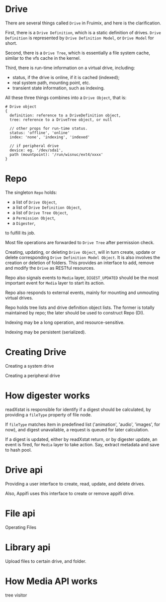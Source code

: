 # Drive

There are several things called `Drive` in Fruimix, and here is the clarification.

First, there is a `Drive Definition`, which is a static definition of drives. `Drive Definition` is represented by `Drive Definition Model`, or `Drive Model` for short.

Second, there is a `Drive Tree`, which is essentially a file system cache, similar to the vfs cache in the kernel.

Third, there is run-time information on a virtual drive, including:
* status, if the drive is online, if it is cached (indexed);
* real system path, mounting point, etc.
* transient state information, such as indexing.

All these three things combines into a `Drive Object`, that is:

```
# Drive object
{
  definition: reference to a DriveDefinition object,
  tree: reference to a DriveTree object, or null

  // other props for run-time status.
  status: 'offline', 'online'
  index: 'none', 'indexing', 'indexed'

  // if peripheral drive
  device: eg. '/dev/sda1',
  path (mountpoint): '/run/wisnuc/ext4/xxxx'
}
```

# Repo

The singleton `Repo` holds:
* a list of `Drive Object`,
* a list of `Drive Definition Object`,
* a list of `Drive Tree Object`,
* a `Permission Object`,
* a `Digester`,

to fulfill its job.

Most file operations are forwarded to `Drive Tree` after permission check.

Creating, updating, or deleting `Drive Object`, will in turn create, update or delete corresponding `Drive Definition Model Object`. It is also involves the creation or deletion of folders. This provides an interface to add, remove and modify the `Drive` as RESTful resources.

Repo also signals events to `Media` layer, `DIGEST_UPDATED` should be the most important event for `Media` layer to start its action.

Repo also responds to external events, mainly for mounting and unmouting virtual drives.

Repo holds tree lists and drive definition object lists. The former is totally maintained by repo; the later should be used to construct Repo (DI).

Indexing may be a long operation, and resource-sensitive.

Indexing may be persistent (serialized).

# Creating Drive

Creating a system drive

Creating a peripheral drive

# How digester works

readXstat is responsible for identify if a digest should be calculated, by providing a `fileType` property of file node.

If `fileType` matches item in predefined list ('animation', 'audio', 'images', for now), and digest unavailable, a request is queued for later calculation.

If a digest is updated, either by readXstat return, or by digester update, an event is fired, for `Media` layer to take action. Say, extract metadata and save to hash pool.

# Drive api

Providing a user interface to create, read, update, and delete drives.

Also, Appifi uses this interface to create or remove appifi drive.

# File api

Operating Files

# Library api

Upload files to certain drive, and folder.

# How Media API works

tree visitor
